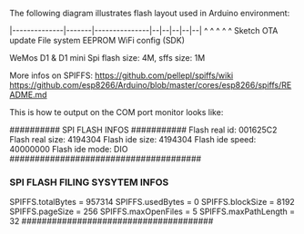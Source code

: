 The following diagram illustrates flash layout used in Arduino environment:

|--------------|-------|---------------|--|--|--|--|--|
^              ^       ^               ^     ^
Sketch    OTA update   File system   EEPROM  WiFi config (SDK)

WeMos D1 & D1 mini	Spi flash size: 4M, sffs size: 1M

More infos on SPIFFS:
https://github.com/pellepl/spiffs/wiki
https://github.com/esp8266/Arduino/blob/master/cores/esp8266/spiffs/README.md


This is how te output on the COM port monitor looks like:

########## SPI FLASH INFOS ###########
Flash real id:   001625C2
Flash real size: 4194304
Flash ide  size: 4194304
Flash ide speed: 40000000
Flash ide mode:  DIO
######################################

### SPI FLASH FILING SYSYTEM INFOS ###
SPIFFS.totalBytes = 957314
SPIFFS.usedBytes = 0
SPIFFS.blockSize = 8192
SPIFFS.pageSize = 256
SPIFFS.maxOpenFiles = 5
SPIFFS.maxPathLength = 32
######################################